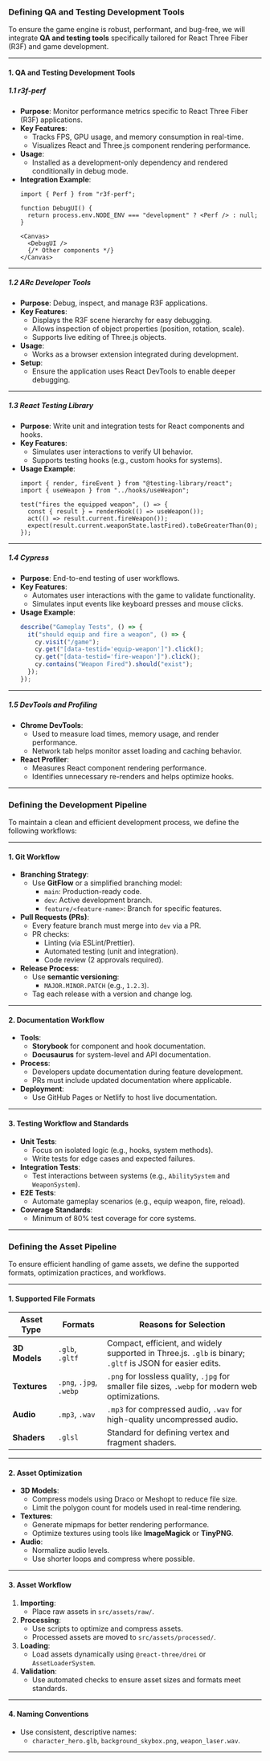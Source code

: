 ### **Defining QA and Testing Development Tools**

To ensure the game engine is robust, performant, and bug-free, we will integrate **QA and testing tools** specifically tailored for React Three Fiber (R3F) and game development.

---

#### **1. QA and Testing Development Tools**

##### **1.1 r3f-perf**
- **Purpose**: Monitor performance metrics specific to React Three Fiber (R3F) applications.
- **Key Features**:
  - Tracks FPS, GPU usage, and memory consumption in real-time.
  - Visualizes React and Three.js component rendering performance.
- **Usage**:
  - Installed as a development-only dependency and rendered conditionally in debug mode.
- **Integration Example**:
  ```tsx
  import { Perf } from "r3f-perf";

  function DebugUI() {
    return process.env.NODE_ENV === "development" ? <Perf /> : null;
  }

  <Canvas>
    <DebugUI />
    {/* Other components */}
  </Canvas>
  ```

---

##### **1.2 ARc Developer Tools**
- **Purpose**: Debug, inspect, and manage R3F applications.
- **Key Features**:
  - Displays the R3F scene hierarchy for easy debugging.
  - Allows inspection of object properties (position, rotation, scale).
  - Supports live editing of Three.js objects.
- **Usage**:
  - Works as a browser extension integrated during development.
- **Setup**:
  - Ensure the application uses React DevTools to enable deeper debugging.

---

##### **1.3 React Testing Library**
- **Purpose**: Write unit and integration tests for React components and hooks.
- **Key Features**:
  - Simulates user interactions to verify UI behavior.
  - Supports testing hooks (e.g., custom hooks for systems).
- **Usage Example**:
  ```tsx
  import { render, fireEvent } from "@testing-library/react";
  import { useWeapon } from "../hooks/useWeapon";

  test("fires the equipped weapon", () => {
    const { result } = renderHook(() => useWeapon());
    act(() => result.current.fireWeapon());
    expect(result.current.weaponState.lastFired).toBeGreaterThan(0);
  });
  ```

---

##### **1.4 Cypress**
- **Purpose**: End-to-end testing of user workflows.
- **Key Features**:
  - Automates user interactions with the game to validate functionality.
  - Simulates input events like keyboard presses and mouse clicks.
- **Usage Example**:
  ```javascript
  describe("Gameplay Tests", () => {
    it("should equip and fire a weapon", () => {
      cy.visit("/game");
      cy.get("[data-testid='equip-weapon']").click();
      cy.get("[data-testid='fire-weapon']").click();
      cy.contains("Weapon Fired").should("exist");
    });
  });
  ```

---

##### **1.5 DevTools and Profiling**
- **Chrome DevTools**:
  - Used to measure load times, memory usage, and render performance.
  - Network tab helps monitor asset loading and caching behavior.
- **React Profiler**:
  - Measures React component rendering performance.
  - Identifies unnecessary re-renders and helps optimize hooks.

---

### **Defining the Development Pipeline**

To maintain a clean and efficient development process, we define the following workflows:

---

#### **1. Git Workflow**
- **Branching Strategy**:
  - Use **GitFlow** or a simplified branching model:
    - `main`: Production-ready code.
    - `dev`: Active development branch.
    - `feature/<feature-name>`: Branch for specific features.
- **Pull Requests (PRs)**:
  - Every feature branch must merge into `dev` via a PR.
  - PR checks:
    - Linting (via ESLint/Prettier).
    - Automated testing (unit and integration).
    - Code review (2 approvals required).
- **Release Process**:
  - Use **semantic versioning**:
    - `MAJOR.MINOR.PATCH` (e.g., `1.2.3`).
  - Tag each release with a version and change log.

---

#### **2. Documentation Workflow**
- **Tools**:
  - **Storybook** for component and hook documentation.
  - **Docusaurus** for system-level and API documentation.
- **Process**:
  - Developers update documentation during feature development.
  - PRs must include updated documentation where applicable.
- **Deployment**:
  - Use GitHub Pages or Netlify to host live documentation.

---

#### **3. Testing Workflow and Standards**
- **Unit Tests**:
  - Focus on isolated logic (e.g., hooks, system methods).
  - Write tests for edge cases and expected failures.
- **Integration Tests**:
  - Test interactions between systems (e.g., `AbilitySystem` and `WeaponSystem`).
- **E2E Tests**:
  - Automate gameplay scenarios (e.g., equip weapon, fire, reload).
- **Coverage Standards**:
  - Minimum of 80% test coverage for core systems.

---

### **Defining the Asset Pipeline**

To ensure efficient handling of game assets, we define the supported formats, optimization practices, and workflows.

---

#### **1. Supported File Formats**

| **Asset Type** | **Formats**           | **Reasons for Selection**                                                                                 |
|----------------|-----------------------|----------------------------------------------------------------------------------------------------------|
| **3D Models**  | `.glb`, `.gltf`       | Compact, efficient, and widely supported in Three.js. `.glb` is binary; `.gltf` is JSON for easier edits. |
| **Textures**   | `.png`, `.jpg`, `.webp` | `.png` for lossless quality, `.jpg` for smaller file sizes, `.webp` for modern web optimizations.         |
| **Audio**      | `.mp3`, `.wav`        | `.mp3` for compressed audio, `.wav` for high-quality uncompressed audio.                                 |
| **Shaders**    | `.glsl`               | Standard for defining vertex and fragment shaders.                                                       |

---

#### **2. Asset Optimization**

- **3D Models**:
  - Compress models using Draco or Meshopt to reduce file size.
  - Limit the polygon count for models used in real-time rendering.
- **Textures**:
  - Generate mipmaps for better rendering performance.
  - Optimize textures using tools like **ImageMagick** or **TinyPNG**.
- **Audio**:
  - Normalize audio levels.
  - Use shorter loops and compress where possible.

---

#### **3. Asset Workflow**

1. **Importing**:
   - Place raw assets in `src/assets/raw/`.
2. **Processing**:
   - Use scripts to optimize and compress assets.
   - Processed assets are moved to `src/assets/processed/`.
3. **Loading**:
   - Load assets dynamically using `@react-three/drei` or `AssetLoaderSystem`.
4. **Validation**:
   - Use automated checks to ensure asset sizes and formats meet standards.

---

#### **4. Naming Conventions**
- Use consistent, descriptive names:
  - `character_hero.glb`, `background_skybox.png`, `weapon_laser.wav`.

---

